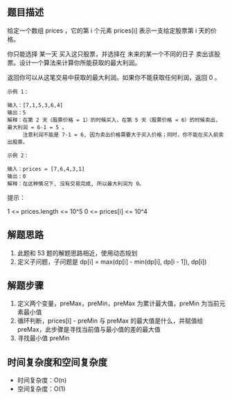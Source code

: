## 题目描述

给定一个数组 prices ，它的第 i 个元素 prices[i] 表示一支给定股票第 i 天的价格。

你只能选择 某一天 买入这只股票，并选择在 未来的某一个不同的日子 卖出该股票。设计一个算法来计算你所能获取的最大利润。

返回你可以从这笔交易中获取的最大利润。如果你不能获取任何利润，返回 0 。
```
示例 1：

输入：[7,1,5,3,6,4]
输出：5
解释：在第 2 天（股票价格 = 1）的时候买入，在第 5 天（股票价格 = 6）的时候卖出，最大利润 = 6-1 = 5 。
     注意利润不能是 7-1 = 6, 因为卖出价格需要大于买入价格；同时，你不能在买入前卖出股票。
```
```
示例 2：

输入：prices = [7,6,4,3,1]
输出：0
解释：在这种情况下, 没有交易完成, 所以最大利润为 0。
```

提示：

1 <= prices.length <= 10^5
0 <= prices[i] <= 10^4

## 解题思路

1. 此题和 53 题的解题思路相近，使用动态规划
2. 定义子问题，子问题是 dp[i] = max(dp[i] - min(dp[i], dp[i - 1]), dp[i])

## 解题步骤

1. 定义两个变量，preMax，preMin，preMax 为累计最大值，preMin 为当前元素最小值
2. 循环判断，prices[i] - preMin 与 preMax 的最大值是什么，并赋值给 preMax，此步骤是寻找当前值与最小值的差的最大值
3. 寻找最小值 preMin

## 时间复杂度和空间复杂度

+ 时间复杂度：O(n)
+ 空间复杂度：O(1)